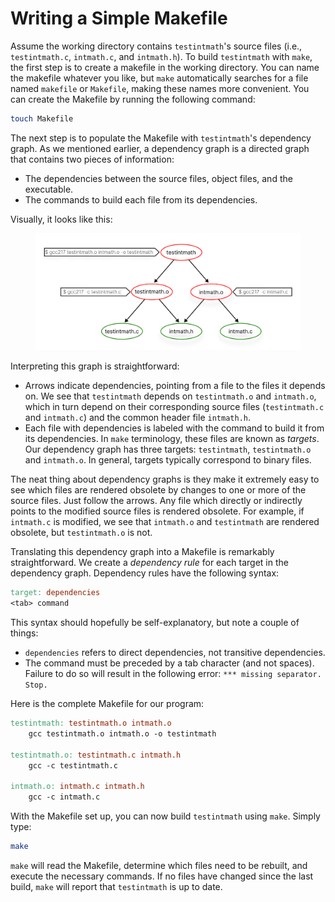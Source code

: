 # Writing a Simple Makefile

Assume the working directory contains `testintmath`'s source files (i.e., `testintmath.c`, `intmath.c`, and `intmath.h`). To build `testintmath` with `make`, the first step is to create a makefile in the working directory. You can name the makefile whatever you like, but `make` automatically searches for a file named `makefile` or `Makefile`, making these names more convenient. You can create the Makefile by running the following command:

```bash
touch Makefile
```

The next step is to populate the Makefile with `testintmath`'s dependency graph. As we mentioned earlier, a dependency graph is a directed graph that contains two pieces of information:

* The dependencies between the source files, object files, and the executable.
* The commands to build each file from its dependencies.

Visually, it looks like this:

<figure><img src="../.gitbook/assets/Frame 33.png" alt="" width="563"><figcaption></figcaption></figure>

Interpreting this graph is straightforward:

* Arrows indicate dependencies, pointing from a file to the files it depends on. We see that `testintmath` depends on `testintmath.o` and `intmath.o`, which in turn depend on their corresponding source files (`testintmath.c` and `intmath.c`) and the common header file `intmath.h`.
* Each file with dependencies is labeled with the command to build it from its dependencies. In `make` terminology, these files are known as _targets_. Our dependency graph has three targets: `testintmath`, `testintmath.o` and `intmath.o`. In general, targets typically correspond to binary files.

The neat thing about dependency graphs is they make it extremely easy to see which files are rendered obsolete by changes to one or more of the source files. Just follow the arrows. Any file which directly or indirectly points to the modified source files is rendered obsolete. For example, if `intmath.c` is modified, we see that `intmath.o` and `testintmath` are rendered obsolete, but `testintmath.o` is not.

Translating this dependency graph into a Makefile is remarkably straightforward. We create a _dependency rule_ for each target in the dependency graph. Dependency rules have the following syntax:

```makefile
target: dependencies
<tab> command
```

This syntax should hopefully be self-explanatory, but note a couple of things:

* `dependencies` refers to direct dependencies, not transitive dependencies.
* The command must be preceded by a tab character (and not spaces). Failure to do so will result in the following error: `*** missing separator. Stop.`

Here is the complete Makefile for our program:

```makefile
testintmath: testintmath.o intmath.o
    gcc testintmath.o intmath.o -o testintmath

testintmath.o: testintmath.c intmath.h
    gcc -c testintmath.c

intmath.o: intmath.c intmath.h
    gcc -c intmath.c
```

With the Makefile set up, you can now build `testintmath` using `make`. Simply type:

```bash
make
```

`make` will read the Makefile, determine which files need to be rebuilt, and execute the necessary commands. If no files have changed since the last build, `make` will report that `testintmath` is up to date.
